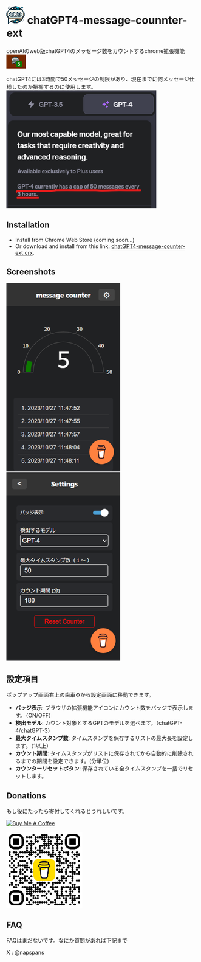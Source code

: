 # ![icon_sorce](/assets/icon48.png) chatGPT4-message-counnter-ext

openAIのweb版chatGPT4のメッセージ数をカウントするchrome拡張機能![image](/assets/screenshot1.png)

chatGPT4には3時間で50メッセージの制限があり、現在までに何メッセージ仕様したのか把握するのに使用します。
![image](/assets/chatGPThasCap.png)

## Installation
- Install from Chrome Web Store (coming soon...)
- Or download and install from this link: [chatGPT4-message-counter-ext.crx](https://github.com/napspans/chatGPT4-message-counter-ext/releases).


## Screenshots
![image](/assets/screenshot2.png)
![image](/assets/screenshot3.png)

## 設定項目
ポップアップ画面右上の歯車&#9881;から設定画面に移動できます。
- **バッジ表示**: ブラウザの拡張機能アイコンにカウント数をバッジで表示します。（ON/OFF）
- **検出モデル**: カウント対象とするGPTのモデルを選べます。（chatGPT-4/chatGPT-3）
- **最大タイムスタンプ数**: タイムスタンプを保存するリストの最大長を設定します。（1以上）
- **カウント期間**: タイムスタンプがリストに保存されてから自動的に削除されるまでの期間を設定できます。(分単位)
- **カウンターリセットボタン**: 保存されている全タイムスタンプを一括でリセットします。

## Donations
もし役にたったら寄付してくれるとうれしいです。

<a href="https://www.buymeacoffee.com/napspans" target="_blank"><img src="https://cdn.buymeacoffee.com/buttons/v2/default-yellow.png" alt="Buy Me A Coffee" style="height: 60px !important;width: 200px !important;" ></a>

![bmc_qr](/assets/bmc_qr200.png)

## FAQ
FAQはまだないです。なにか質問があれば下記まで

X : @napspans


